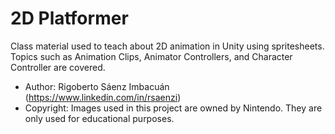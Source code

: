 # 2D Platformer

Class material used to teach about 2D animation in Unity using spritesheets. Topics such as Animation Clips, Animator Controllers, and Character Controller are covered.

* Author: Rigoberto Sáenz Imbacuán (https://www.linkedin.com/in/rsaenzi)
* Copyright: Images used in this project are owned by Nintendo. They are only used for educational purposes.

